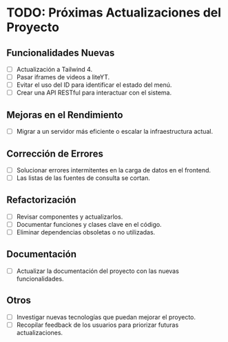 # TODO: Próximas Actualizaciones del Proyecto

## Funcionalidades Nuevas

- [ ] Actualización a Tailwind 4.
- [ ] Pasar iframes de videos a liteYT.
- [ ] Evitar el uso del ID para identificar el estado del menú.
- [ ] Crear una API RESTful para interactuar con el sistema.

## Mejoras en el Rendimiento

- [ ] Migrar a un servidor más eficiente o escalar la infraestructura actual.

## Corrección de Errores

- [ ] Solucionar errores intermitentes en la carga de datos en el frontend.
- [ ] Las listas de las fuentes de consulta se cortan.

## Refactorización

- [ ] Revisar componentes y actualizarlos.
- [ ] Documentar funciones y clases clave en el código.
- [ ] Eliminar dependencias obsoletas o no utilizadas.

## Documentación

- [ ] Actualizar la documentación del proyecto con las nuevas funcionalidades.

## Otros

- [ ] Investigar nuevas tecnologías que puedan mejorar el proyecto.
- [ ] Recopilar feedback de los usuarios para priorizar futuras actualizaciones.
